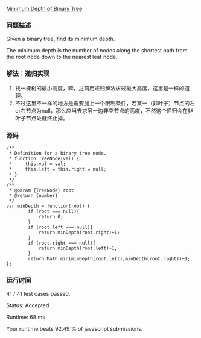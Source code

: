 [Minimum Depth of Binary Tree](https://leetcode.com/problems/minimum-depth-of-binary-tree/description/)

### 问题描述
Given a binary tree, find its minimum depth.

The minimum depth is the number of nodes along the shortest path from the root node down to the nearest leaf node.

### 解法：递归实现
1. 找一棵树的最小高度，嘛，之前用递归解法求过最大高度，这里是一样的道理。
2. 不过这里不一样的地方是需要加上一个限制条件，若某一（非叶子）节点的左or右节点为null，那么应当去求另一边非空节点的高度，不然这个递归会在非叶子节点处就终止掉。
### 源码
```
/**
 * Definition for a binary tree node.
 * function TreeNode(val) {
 *     this.val = val;
 *     this.left = this.right = null;
 * }
 */
/**
 * @param {TreeNode} root
 * @return {number}
 */
var minDepth = function(root) {
        if (root === null){
            return 0;
        }
        if (root.left === null){
            return minDepth(root.right)+1;
        }
        if (root.right === null){
            return minDepth(root.left)+1;
        }
        return Math.min(minDepth(root.left),minDepth(root.right))+1;
};
```
### 运行时间

41 / 41 test cases passed.

Status: Accepted

Runtime: 68 ms

Your runtime beats 92.49 % of javascript submissions.
